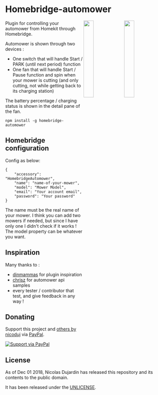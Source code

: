 
# Homebridge-automower

<img src="https://user-images.githubusercontent.com/19813688/48661529-729f9600-ea73-11e8-8051-37adfd687922.PNG" width="25%" align="right"> 
<img src="https://user-images.githubusercontent.com/19813688/48661518-4c79f600-ea73-11e8-9c2f-45a8958106a5.PNG" width="25%" align="right"> 


Plugin for controlling your automower from Homekit through Homebridge.

Automower is shown through two devices :
- One switch that will handle Start / PARK (until next period) function
- One fan that will handle Start / Pause function and spin when your mower is cutting (and only cutting, not while getting back to its charging station)

The battery percentage / charging status is shown in the detail pane of the fan.


`npm install -g homebridge-automower`

## Homebridge configuration

Config as below:  

	{  
		"accessory": "HomebridgeAutomower",  
		"name": "name-of-your-mower",   
		"model": "Mower Model",   
		"email": "Your account email",  
		"password": "Your password"  
	}  

The name must be the real name of your mower. I think you can add two mowers if needed, but since I have only one I didn't check if it works !
The model property can be whatever you want.

## Inspiration

Many thanks to  : 
- [dinmammas] for  plugin inspiration
- [chrisz] for automower api samples
- every tester / contributor that test, and give feedback in any way !

[dinmammas]: https://github.com/dinmammas/homebridge-robonect
[chrisz]: https://github.com/chrisz/pyhusmow
  
## Donating
Support this project and [others by nicoduj][nicoduj-projects] via [PayPal][paypal-nicoduj].

[![Support via PayPal][paypal-button]][paypal-nicoduj]

[nicoduj-projects]: https://github.com/nicoduj/
[paypal-button]: https://img.shields.io/badge/Donate-PayPal-green.svg
[paypal-nicoduj]: https://www.paypal.me/nicoduj/2.50

## License
As of Dec 01 2018, Nicolas Dujardin has released this repository and its contents to the public domain.

It has been released under the [UNLICENSE][].

[UNLICENSE]: LICENSE
